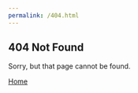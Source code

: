 ```yaml
---
permalink: /404.html
---
```

## 404 Not Found

Sorry, but that page cannot be found.

[Home](https://ryan.dacquisto.dev)
